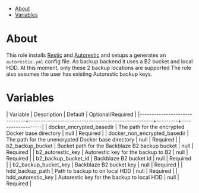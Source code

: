 - [About](#about)
- [Variables](#variables)

# About

This role installs [Restic](https://github.com/restic/restic) and [Autorestic](https://github.com/cupcakearmy/autorestic/) and setups a generates an `autorestic.yml` config file.
As backup backend it uses a B2 bucket and local HDD. At this moment, only these 2 backup locations are supported
The role also assumes the user has existing Autorestic backup keys. 

# Variables

| Variable                     | Description                                        | Default | Optional/Required |
|------------------------------+----------------------------------------------------+---------+-------------------|
| docker_encrypted_basedir     | The path for the encrypted Docker base directory   | null    | Required          |
| docker_non_encrypted_basedir | The path for the unencrypted Docker base directory | null    | Required          |
| b2_backup_bucket             | Bucket path for the Backblaze B2 backup bucket     | null    | Required          |
| b2_autorestic_key            | Autorestic key for the backup to B2                | null    | Required          |
| b2_backup_bucket_id          | Backblaze B2 bucket id                             | null    | Required          |
| b2_backup_bucket_key         | Backblaze B2 bucket key                            | null    | Required          |
| hdd_backup_path              | Path to backup to on local HDD                     | null    | Required          |
| hdd_autorestic_key           | Autorestic key for the backup to local HDD         | null    | Required          |
